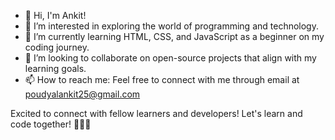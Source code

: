 - 👋 Hi, I'm Ankit!
- 👀 I’m interested in exploring the world of programming and technology.
- 🌱 I’m currently learning HTML, CSS, and JavaScript as a beginner on my coding journey.
- 💞️ I’m looking to collaborate on open-source projects that align with my learning goals.
- 📫 How to reach me: Feel free to connect with me through email at poudyalankit25@gmail.com 

Excited to connect with fellow learners and developers! Let's learn and code together! 👨‍💻🌟
